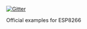 [![Gitter](https://badges.gitter.im/otadrive/community.svg)](https://gitter.im/otadrive/community?utm_source=badge&utm_medium=badge&utm_campaign=pr-badge)

Official examples for ESP8266
